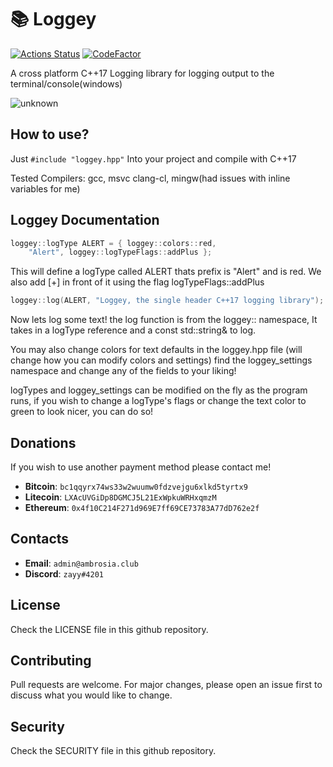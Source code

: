 # 📚 Loggey
[![Actions Status](https://github.com/spedzay/loggey/workflows/CMake/badge.svg)](https://github.com/spedzay/loggey/actions)
[![CodeFactor](https://www.codefactor.io/repository/github/spedzay/loggey/badge)](https://www.codefactor.io/repository/github/spedzay/loggey)

A cross platform C++17 Logging library
for logging output to the terminal/console(windows)

![unknown](https://user-images.githubusercontent.com/84446427/133694917-883c2027-8e48-401d-9112-09a806621578.png)

## How to use? ##

Just `#include "loggey.hpp"` Into your project and compile with C++17

Tested Compilers: gcc, msvc clang-cl, mingw(had issues with inline variables for me)

## Loggey Documentation

```cpp
loggey::logType ALERT = { loggey::colors::red,
	"Alert", loggey::logTypeFlags::addPlus };
```
This will define a logType called ALERT thats prefix is "Alert" and is red.
We also add [+] in front of it using the flag logTypeFlags::addPlus

```cpp
loggey::log(ALERT, "Loggey, the single header C++17 logging library");
```
Now lets log some text! 
the log function is from the loggey:: namespace, 
It takes in a logType reference and a const std::string& to log.

You may also change colors for text defaults in the loggey.hpp file (will change how you can modify colors and settings)
find the loggey_settings namespace and change any of the fields to your liking!

logTypes and loggey_settings can be modified on the fly as the program runs, if you wish to change a logType's flags or
change the text color to green to look nicer, you can do so!

## Donations
If you wish to use another payment method please contact me!

* **Bitcoin**: `bc1qqyrx74ws33w2wuumw0fdzvejgu6xlkd5tyrtx9`
* **Litecoin**: `LXAcUVGiDp8DGMCJ5L21ExWpkuWRHxqmzM`
* **Ethereum**: `0x4f10C214F271d969E7ff69CE73783A77dD762e2f`

## Contacts
* **Email**: `admin@ambrosia.club`
* **Discord**: `zayy#4201`

## License 
Check the LICENSE file in this github repository.

## Contributing
Pull requests are welcome. For major changes, please open an issue first to discuss what you would like to change. 

## Security
Check the SECURITY file in this github repository. 
